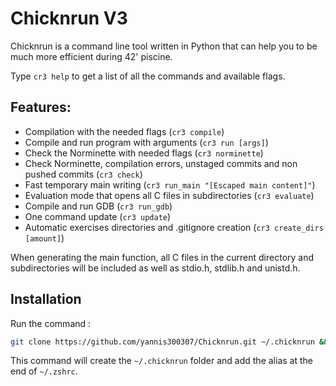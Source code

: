# Chicknrun V3

Chicknrun is a command line tool written in Python that can help you to be much more efficient during 42' piscine.

Type `cr3 help` to get a list of all the commands and available flags.

## Features:
- Compilation with the needed flags (`cr3 compile`)
- Compile and run program with arguments (`cr3 run [args]`)
- Check the Norminette with needed flags (`cr3 norminette`)
- Check Norminette, compilation errors, unstaged commits and non pushed commits (`cr3 check`)
- Fast temporary main writing (`cr3 run_main "[Escaped main content]"`)
- Evaluation mode that opens all C files in subdirectories (`cr3 evaluate`)
- Compile and run GDB (`cr3 run_gdb`)
- One command update (`cr3 update`)
- Automatic exercises directories and .gitignore creation (`cr3 create_dirs [amount]`)

When generating the main function, all C files in the current directory and subdirectories will be included as well as stdio.h, stdlib.h and unistd.h.

## Installation

Run the command : 
```bash
git clone https://github.com/yannis300307/Chicknrun.git ~/.chicknrun && echo "alias cr3=\"python3 ~/.chicknrun/cr3.py\"" >> ~/.zshrc && source ~/.zshrc
```

This command will create the `~/.chicknrun` folder and add the alias at the end of `~/.zshrc`.

